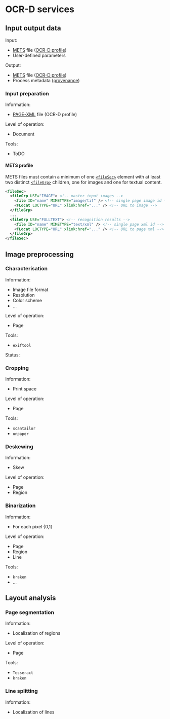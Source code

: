 # OCR-D services

## Input output data

Input:
  - [METS](https://www.loc.gov/standards/mets/) file ([OCR-D profile](https://github.com/OCR-D/spec/blob/master/services.md#mets-profile))
  - User-defined parameters
  
Output:
  - [METS](https://www.loc.gov/standards/mets/) file ([OCR-D profile](https://github.com/OCR-D/spec/blob/master/services.md#mets-profile))
  - Process metadata ([provenance](https://en.wikipedia.org/wiki/Data_lineage#Data_Provenance))
  
### Input preparation

Information:
  - [PAGE-XML](https://github.com/PRImA-Research-Lab/PAGE-XML) file (OCR-D profile)

Level of operation:
  - Document

Tools:
  - ToDO

#### METS profile

METS files must contain a minimum of one [`<fileSec>`](https://www.loc.gov/standards/mets/docs/mets.v1-9.html#fileSec) element with at least two distinct [`<fileGrp>`](https://www.loc.gov/standards/mets/docs/mets.v1-9.html#fileGrp) children, one for images and one for textual content.
```xml
<fileSec>
  <fileGrp USE="IMAGE"> <!-- master input images -->
    <file ID="name" MIMETYPE="image/tif" /> <!-- single page image id -->
    <FLocat LOCTYPE="URL" xlink:href="..." /> <!-- URL to image -->
  </fileGrp>
  ...
  <fileGrp USE="FULLTEXT"> <!-- recognition results -->
    <file ID="name" MIMETYPE="text/xml" /> <!-- single page xml id -->
    <FLocat LOCTYPE="URL" xlink:href="..." /> <!-- URL to page xml -->
  </fileGrp>
</fileSec>
```

## Image preprocessing

### Characterisation

Information:
  - Image file format
  - Resolution
  - Color scheme
  - ...

Level of operation:
  - Page

Tools:
  - `exiftool`

Status:
 
### Cropping

Information:
  - Print space

Level of operation:
  - Page

Tools:
  - `scantailor`
  - `unpaper`

### Deskewing

Information:
  - Skew

Level of operation:
  - Page
  - Region

### Binarization

Information:
  - For each pixel {0,1}

Level of operation:
  - Page
  - Region
  - Line

Tools:
  - `kraken`
  - ...

## Layout analysis

### Page segmentation

Information:
  - Localization of regions

Level of operation:
  - Page

Tools:
  - `Tesseract`
  - `kraken`

### Line splitting

Information:
  - Localization of lines
